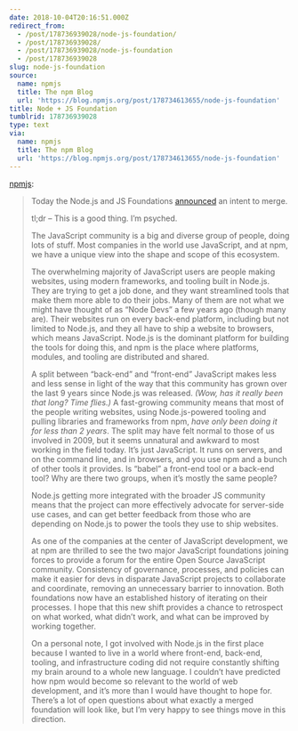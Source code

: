 ```yaml
---
date: 2018-10-04T20:16:51.000Z
redirect_from:
  - /post/178736939028/node-js-foundation/
  - /post/178736939028/
  - /post/178736939028/node-js-foundation
  - /post/178736939028
slug: node-js-foundation
source:
  name: npmjs
  title: The npm Blog
  url: 'https://blog.npmjs.org/post/178734613655/node-js-foundation'
title: Node + JS Foundation
tumblrid: 178736939028
type: text
via:
  name: npmjs
  title: The npm Blog
  url: 'https://blog.npmjs.org/post/178734613655/node-js-foundation'
---
```

<p><a href="https://blog.npmjs.org/post/178734613655/node-js-foundation" class="tumblr_blog">npmjs</a>:</p>

<blockquote>
<p>Today the Node.js and JS Foundations <a href="https://medium.com/@nodejs/the-node-js-foundation-and-js-foundation-announce-an-intent-to-merge-a-message-from-the-boards-8a2e4a5cbd2b">announced</a> an intent to merge.</p>

<p>tl;dr – This is a good thing.  I’m psyched.</p>

<p>The JavaScript community is a big and diverse group of people, doing lots of stuff.  Most companies in the world use JavaScript, and at npm, we have a unique view into the shape and scope of this ecosystem.</p>

<p>The overwhelming majority of JavaScript users are people making websites, using modern frameworks, and tooling built in Node.js.  They are trying to get a job done, and they want streamlined tools that make them more able to do their jobs.  Many of them are not what we might have thought of as “Node Devs” a few years ago (though many are).  Their websites run on every back-end platform, including but not limited to Node.js, and they all have to ship a website to browsers, which means JavaScript.  Node.js is the dominant platform for building the tools for doing this, and npm is the place where platforms, modules, and tooling are distributed and shared.</p>

<p>A split between “back-end” and “front-end” JavaScript makes less and less sense in light of the way that this community has grown over the last 9 years since Node.js was released.  <em>(Wow, has it really been that long?  Time flies.)</em>  A fast-growing community means that most of the people writing websites, using Node.js-powered tooling and pulling libraries and frameworks from npm, <em>have only been doing it for less than 2 years</em>.  The split may have felt normal to those of us involved in 2009, but it seems unnatural and awkward to most working in the field today.  It’s just JavaScript.  It runs on servers, and on the command line, and in browsers, and you use npm and a bunch of other tools it provides.  Is “babel” a front-end tool or a back-end tool?  Why are there two groups, when it’s mostly the same people?</p>

<p>Node.js getting more integrated with the broader JS community means that the project can more effectively advocate for server-side use cases, and can get better feedback from those who are depending on Node.js to power the tools they use to ship websites.</p>

<p>As one of the companies at the center of JavaScript development, we at npm are thrilled to see the two major JavaScript foundations joining forces to provide a forum for the entire Open Source JavaScript community.  Consistency of governance, processes, and policies can make it easier for devs in disparate JavaScript projects to collaborate and coordinate, removing an unnecessary barrier to innovation.  Both foundations now have an established history of iterating on their processes.  I hope that this new shift provides a chance to retrospect on what worked, what didn’t work, and what can be improved by working together.</p>

<p>On a personal note, I got involved with Node.js in the first place because I wanted to live in a world where front-end, back-end, tooling, and infrastructure coding did not require constantly shifting my brain around to a whole new language.  I couldn’t have predicted how npm would become so relevant to the world of web development, and it’s more than I would have thought to hope for.  There’s a lot of open questions about what exactly a merged foundation will look like, but I’m very happy to see things move in this direction.</p>
</blockquote>
